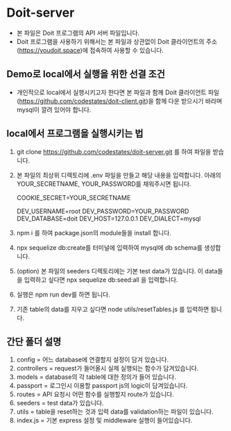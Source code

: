 # Doit-server

- 본 파일은 Doit 프로그램의 API 서버 파일입니다.
- Doit 프로그램을 사용하기 위해서는 본 파일과 상관없이 Doit 클라이언트의 주소 (https://youdoit.space)에 접속하여 사용할 수 있습니다.

## Demo로 local에서 실행을 위한 선결 조건

- 개인적으로 local에서 실행시키고자 한다면 본 파일과 함께 Doit 클라이언트 파일(https://github.com/codestates/doit-client.git)을 함께 다운 받으시기 바라며 mysql이 깔려 있어야 합니다.

## local에서 프로그램을 실행시키는 법

1. git clone https://github.com/codestates/doit-server.git 를 하여 파일을 받습니다.
2. 본 파일의 최상위 디렉토리에 .env 파일을 만들고 해당 내용을 입력합니다.
   아래의 YOUR_SECRETNAME, YOUR_PASSWORD를 채워주시면 됩니다.

   COOKIE_SECRET=YOUR_SECRETNAME

   DEV_USERNAME=root
   DEV_PASSWORD=YOUR_PASSWORD
   DEV_DATABASE=doit
   DEV_HOST=127.0.0.1
   DEV_DIALECT=mysql

3. npm i 를 하여 package.json의 module들을 install 합니다.
4. npx sequelize db:create를 터미널에 입력하여 mysql에 db schema를 생성합니다.
5. (option) 본 파일의 seeders 디렉토리에는 기본 test data가 있습니다. 이 data들을 입력하고 싶다면 npx sequelize db:seed:all 을 입력합니다.
6. 실행은 npm run dev를 하면 됩니다.
7. 기존 table의 data를 지우고 싶다면 node utils/resetTables.js 를 입력하면 됩니다.

## 간단 폴더 설명

1. config = 어느 database에 연결할지 설정이 담겨 있습니다.
2. controllers = request가 들어올시 실제 실행되는 함수가 담겨있습니다.
3. models = database의 각 table에 대한 정의가 들어 있습니다.
4. passport = 로그인시 이용할 passport js의 logic이 담겨있습니다.
5. routes = API 요청시 어떤 함수를 실행할지 route가 있습니다.
6. seeders = test data가 있습니다.
7. utils = table을 reset하는 것과 입력 data를 validation하는 파일이 있습니다.
8. index.js = 기본 express 설정 및 middleware 실행이 들어있습니다.
